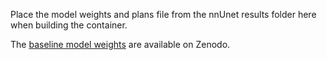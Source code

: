 Place the model weights and plans file from the nnUnet results folder here when building the container.

The [baseline model weights](https://zenodo.org/records/10665107) are available on Zenodo.

